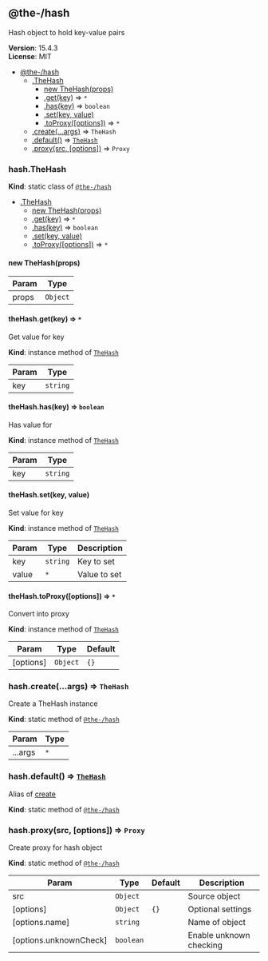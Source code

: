 <!--- Code generated by @the-/script-doc. DO NOT EDIT. -->

<a name="module_@the-/hash"></a>

## @the-/hash
Hash object to hold key-value pairs

**Version**: 15.4.3  
**License**: MIT  

* [@the-/hash](#module_@the-/hash)
    * [.TheHash](#module_@the-/hash.TheHash)
        * [new TheHash(props)](#new_module_@the-/hash.TheHash_new)
        * [.get(key)](#module_@the-/hash.TheHash+get) ⇒ <code>\*</code>
        * [.has(key)](#module_@the-/hash.TheHash+has) ⇒ <code>boolean</code>
        * [.set(key, value)](#module_@the-/hash.TheHash+set)
        * [.toProxy([options])](#module_@the-/hash.TheHash+toProxy) ⇒ <code>\*</code>
    * [.create(...args)](#module_@the-/hash.create) ⇒ <code>TheHash</code>
    * [.default()](#module_@the-/hash.default) ⇒ [<code>TheHash</code>](#module_@the-/hash.TheHash)
    * [.proxy(src, [options])](#module_@the-/hash.proxy) ⇒ <code>Proxy</code>

<a name="module_@the-/hash.TheHash"></a>

### hash.TheHash
**Kind**: static class of [<code>@the-/hash</code>](#module_@the-/hash)  

* [.TheHash](#module_@the-/hash.TheHash)
    * [new TheHash(props)](#new_module_@the-/hash.TheHash_new)
    * [.get(key)](#module_@the-/hash.TheHash+get) ⇒ <code>\*</code>
    * [.has(key)](#module_@the-/hash.TheHash+has) ⇒ <code>boolean</code>
    * [.set(key, value)](#module_@the-/hash.TheHash+set)
    * [.toProxy([options])](#module_@the-/hash.TheHash+toProxy) ⇒ <code>\*</code>

<a name="new_module_@the-/hash.TheHash_new"></a>

#### new TheHash(props)

| Param | Type |
| --- | --- |
| props | <code>Object</code> | 

<a name="module_@the-/hash.TheHash+get"></a>

#### theHash.get(key) ⇒ <code>\*</code>
Get value for key

**Kind**: instance method of [<code>TheHash</code>](#module_@the-/hash.TheHash)  

| Param | Type |
| --- | --- |
| key | <code>string</code> | 

<a name="module_@the-/hash.TheHash+has"></a>

#### theHash.has(key) ⇒ <code>boolean</code>
Has value for

**Kind**: instance method of [<code>TheHash</code>](#module_@the-/hash.TheHash)  

| Param | Type |
| --- | --- |
| key | <code>string</code> | 

<a name="module_@the-/hash.TheHash+set"></a>

#### theHash.set(key, value)
Set value for key

**Kind**: instance method of [<code>TheHash</code>](#module_@the-/hash.TheHash)  

| Param | Type | Description |
| --- | --- | --- |
| key | <code>string</code> | Key to set |
| value | <code>\*</code> | Value to set |

<a name="module_@the-/hash.TheHash+toProxy"></a>

#### theHash.toProxy([options]) ⇒ <code>\*</code>
Convert into proxy

**Kind**: instance method of [<code>TheHash</code>](#module_@the-/hash.TheHash)  

| Param | Type | Default |
| --- | --- | --- |
| [options] | <code>Object</code> | <code>{}</code> | 

<a name="module_@the-/hash.create"></a>

### hash.create(...args) ⇒ <code>TheHash</code>
Create a TheHash instance

**Kind**: static method of [<code>@the-/hash</code>](#module_@the-/hash)  

| Param | Type |
| --- | --- |
| ...args | <code>\*</code> | 

<a name="module_@the-/hash.default"></a>

### hash.default() ⇒ [<code>TheHash</code>](#module_@the-/hash.TheHash)
Alias of [create](#module_@the-/hash.create)

**Kind**: static method of [<code>@the-/hash</code>](#module_@the-/hash)  
<a name="module_@the-/hash.proxy"></a>

### hash.proxy(src, [options]) ⇒ <code>Proxy</code>
Create proxy for hash object

**Kind**: static method of [<code>@the-/hash</code>](#module_@the-/hash)  

| Param | Type | Default | Description |
| --- | --- | --- | --- |
| src | <code>Object</code> |  | Source object |
| [options] | <code>Object</code> | <code>{}</code> | Optional settings |
| [options.name] | <code>string</code> |  | Name of object |
| [options.unknownCheck] | <code>boolean</code> |  | Enable unknown checking |

